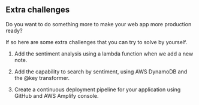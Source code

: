 ## Extra challenges

Do you want to do something more to make your web app more production ready?

If so here are some extra challenges that you can try to solve by yourself.

1. Add the sentiment analysis using a lambda function when we add a new note.

2. Add the capability to search by sentiment, using AWS DynamoDB and the @key transformer.

3. Create a continuous deployment pipeline for your application using GitHub and AWS Amplify console.
